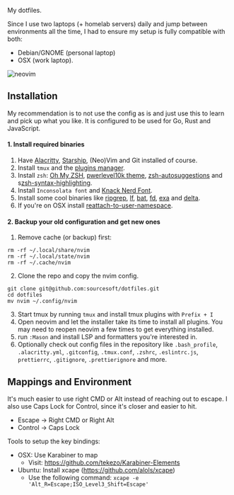 My dotfiles.

Since I use two laptops (+ homelab servers) daily and jump between environments all the time, I had to ensure my setup is fully compatible with both:
- Debian/GNOME (personal laptop)
- OSX (work laptop).

![neovim](https://github.com/sourcesoft/dotfiles/assets/608906/165f2fee-bb89-43f8-a547-1673f0bdbcb4)

## Installation

My recommendation is to not use the config as is and just use this to learn and pick up what you like. It is configured to be used for Go, Rust and JavaScript.

#### 1. Install required binaries
1. Have [Alacritty](https://github.com/alacritty/alacritty), [Starship](https://starship.rs/), (Neo)Vim and Git installed of course.
2. Install `tmux` and the [plugins manager](https://github.com/tmux-plugins/tpm).
3. Install `zsh`: [Oh My ZSH](https://github.com/robbyrussell/oh-my-zsh), [pwerlevel10k theme](https://github.com/romkatv/powerlevel10k#oh-my-zsh), [zsh-autosuggestions](https://github.com/zsh-users/zsh-autosuggestions/blob/master/INSTALL.md) and s[zsh-syntax-highlighting](https://github.com/zsh-users/zsh-syntax-highlighting/blob/master/INSTALL.md).
4. Install `Inconsolata font`  and [Knack Nerd Font](https://github.com/enricobacis/.dotfiles/blob/master/osx-fonts/Library/Fonts/Knack%20Regular%20Nerd%20Font%20Complete.ttf).
5. Install some cool binaries like [ripgrep](https://github.com/BurntSushi/ripgrep), [lf](https://github.com/gokcehan/lf), [bat](https://github.com/sharkdp/bat), [fd](https://github.com/sharkdp/fd), [exa](https://github.com/ogham/exa) and [delta](https://github.com/dandavison/delta).
6. If you're on OSX install [reattach-to-user-namespace](https://github.com/ChrisJohnsen/tmux-MacOSX-pasteboard).

#### 2. Backup your old configuration and get new ones
1. Remove cache (or backup) first:

```
rm -rf ~/.local/share/nvim
rm -rf ~/.local/state/nvim
rm -rf ~/.cache/nvim
```

2. Clone the repo and copy the nvim config.

```
git clone git@github.com:sourcesoft/dotfiles.git
cd dotfiles
mv nvim ~/.config/nvim
```

3. Start tmux by running `tmux` and install tmux plugins with `Prefix + I`
4. Open neovim and let the installer take its time to install all plugins. You may need to reopen neovim a few times to get everything installed.
5. run `:Mason` and install LSP and formatters you're interested in.
6. Optionally check out config files in the repository like `.bash_profile`, `.alacritty.yml`, `.gitconfig`, `.tmux.conf`, `.zshrc`, `.eslintrc.js`, `prettierrc`, `.gitignore`, `.prettierignore` and more.

## Mappings and Environment

It's much easier to use right CMD or Alt instead of reaching out to escape.
I also use Caps Lock for Control, since it's closer and easier to hit.
- Escape -> Right CMD or Right Alt
- Control -> Caps Lock

Tools to setup the key bindings:
- OSX: Use Karabiner to map
  - Visit: https://github.com/tekezo/Karabiner-Elements
- Ubuntu: Install xcape (https://github.com/alols/xcape)
  - Use the following command: `xcape -e 'Alt_R=Escape;ISO_Level3_Shift=Escape'`
